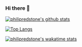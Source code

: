 ### Hi there 👋

[![philipredstone's github stats](https://github-readme-stats.vercel.app/api?username=philipredstone&show_icons=true&theme=dark&count_private=true)](https://github.com/philipredstone)


[![Top Langs](https://github-readme-stats.vercel.app/api/top-langs/?username=philipredstone&langs_count=8&theme=dark)](https://github.com/philipredstone?tab=repositories)


[![philipredstone's wakatime stats](https://github-readme-stats.vercel.app/api/wakatime?username=philipredstone&theme=dark)](https://wakatime.com/@philipredstone)
